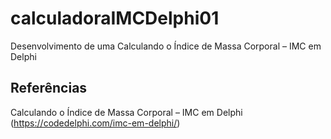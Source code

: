 # calculadoraIMCDelphi01
Desenvolvimento de uma Calculando o Índice de Massa Corporal – IMC em Delphi

## Referências

Calculando o Índice de Massa Corporal – IMC em Delphi (https://codedelphi.com/imc-em-delphi/)
